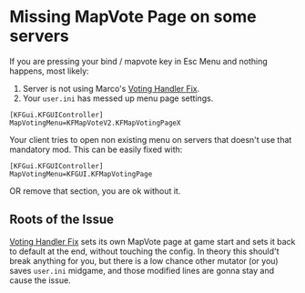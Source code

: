 

# Missing MapVote Page on some servers

If you are pressing your bind / mapvote key in Esc Menu and nothing happens, most likely:

1. Server is not using Marco's [Voting Handler Fix](https://forums.tripwireinteractive.com/index.php?threads/mod-voting-handler-fix.43202/).
2. Your `user.ini` has messed up menu page settings.

```clike
[KFGui.KFGUIController]
MapVotingMenu=KFMapVoteV2.KFMapVotingPageX
```

Your client tries to open non existing menu on servers that doesn't use that mandatory mod. This can be easily fixed with:

```clike
[KFGui.KFGUIController]
MapVotingMenu=KFGUI.KFMapVotingPage
```

OR remove that section, you are ok without it.

## Roots of the Issue

[Voting Handler Fix](https://github.com/InsultingPros/KFMapVoteV3/blob/main/Classes/MVLevelCleanup.uc) sets its own MapVote page at game start and sets it back to default at the end, without touching the config. In theory this should't break anything for you, but there is a low chance other mutator (or you) saves `user.ini` midgame, and those modified lines are gonna stay and cause the issue.
